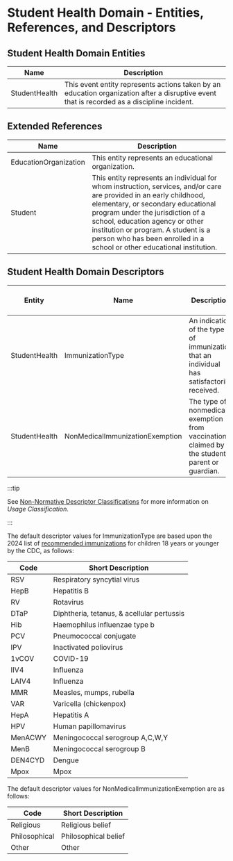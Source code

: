 # Student Health Domain - Entities, References, and Descriptors

## Student Health Domain Entities

| **Name**      | **Description**                                                                                                                             |
| ------------- | ------------------------------------------------------------------------------------------------------------------------------------------- |
| StudentHealth | This event entity represents actions taken by an education organization after a disruptive event that is recorded as a discipline incident. |

## Extended References

| Name                  | Description                                                                                                                                                                                                                                                                                                                                       |
| --------------------- | ------------------------------------------------------------------------------------------------------------------------------------------------------------------------------------------------------------------------------------------------------------------------------------------------------------------------------------------------- |
| EducationOrganization | This entity represents an educational organization.                                                                                                                                                                                                                                                                                               |
| Student               | This entity represents an individual for whom instruction, services, and/or care are provided in an early childhood, elementary, or secondary educational program under the jurisdiction of a school, education agency or other institution or program. A student is a person who has been enrolled in a school or other educational institution. |

## Student Health Domain Descriptors

| Entity        | Name                            | Description                                                                                    | Usage Classification | EDFacts Mapping | Commonly Used | Commonly State-Defined |
| ------------- | ------------------------------- | ---------------------------------------------------------------------------------------------- | -------------------- | --------------- | ------------- | ---------------------- |
| StudentHealth | ImmunizationType                | An indication of the type of immunization that an individual has satisfactorily received.      | Standard             |                 | Yes           | Yes                    |
| StudentHealth | NonMedicalImmunizationExemption | The type of nonmedical exemption from vaccination claimed by the student's parent or guardian. | Local                |                 | Yes           |                        |

:::tip

See [Non-Normative Descriptor Classifications](/reference/data-exchange/umd/non-normative-descriptor-classifications.md) for more information on _Usage Classification_.

:::

The default descriptor values for ImmunizationType are based upon the 2024 list of [recommended immunizations](https://www.cdc.gov/vaccines/schedules/hcp/imz/child-adolescent.html) for children 18 years or younger by the CDC, as follows:

| Code    | Short Description                          |
| ------- | ------------------------------------------ |
| RSV     | Respiratory syncytial virus                |
| HepB    | Hepatitis B                                |
| RV      | Rotavirus                                  |
| DTaP    | Diphtheria, tetanus, & acellular pertussis |
| Hib     | Haemophilus influenzae type b              |
| PCV     | Pneumococcal conjugate                     |
| IPV     | Inactivated poliovirus                     |
| 1vCOV   | COVID-19                                   |
| IIV4    | Influenza                                  |
| LAIV4   | Influenza                                  |
| MMR     | Measles, mumps, rubella                    |
| VAR     | Varicella (chickenpox)                     |
| HepA    | Hepatitis A                                |
| HPV     | Human papillomavirus                       |
| MenACWY | Meningococcal serogroup A,C,W,Y            |
| MenB    | Meningococcal serogroup B                  |
| DEN4CYD | Dengue                                     |
| Mpox    | Mpox                                       |

The default descriptor values for NonMedicalImmunizationExemption are as follows:

| Code          | Short Description    |
| ------------- | -------------------- |
| Religious     | Religious belief     |
| Philosophical | Philosophical belief |
| Other         | Other                |
